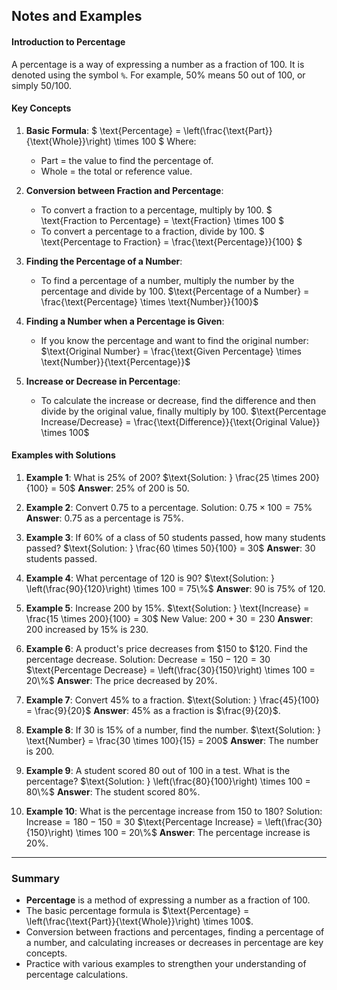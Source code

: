 ## Notes and Examples

#### Introduction to Percentage
A percentage is a way of expressing a number as a fraction of 100. It is denoted using the symbol `%`. For example, 50% means 50 out of 100, or simply 50/100.

#### Key Concepts

1. **Basic Formula**: 
   $
   \text{Percentage} = \left(\frac{\text{Part}}{\text{Whole}}\right) \times 100
   $
   Where:
   - Part = the value to find the percentage of.
   - Whole = the total or reference value.

3. **Conversion between Fraction and Percentage**:
   - To convert a fraction to a percentage, multiply by 100.
     $
     \text{Fraction to Percentage} = \text{Fraction} \times 100
     $
   - To convert a percentage to a fraction, divide by 100.
     $
     \text{Percentage to Fraction} = \frac{\text{Percentage}}{100}
     $

4. **Finding the Percentage of a Number**:
   - To find a percentage of a number, multiply the number by the percentage and divide by 100.
     $\text{Percentage of a Number} = \frac{\text{Percentage} \times \text{Number}}{100}$

5. **Finding a Number when a Percentage is Given**:
   - If you know the percentage and want to find the original number:
     $\text{Original Number} = \frac{\text{Given Percentage} \times \text{Number}}{\text{Percentage}}$

6. **Increase or Decrease in Percentage**:
   - To calculate the increase or decrease, find the difference and then divide by the original value, finally multiply by 100.
     $\text{Percentage Increase/Decrease} = \frac{\text{Difference}}{\text{Original Value}} \times 100$

#### Examples with Solutions

1. **Example 1**: What is 25% of 200?
   $\text{Solution: } \frac{25 \times 200}{100} = 50$
   **Answer**: 25% of 200 is 50.

2. **Example 2**: Convert 0.75 to a percentage.
   $\text{Solution: } 0.75 \times 100 = 75\%$
   **Answer**: 0.75 as a percentage is 75%.

3. **Example 3**: If 60% of a class of 50 students passed, how many students passed?
   $\text{Solution: } \frac{60 \times 50}{100} = 30$
   **Answer**: 30 students passed.

4. **Example 4**: What percentage of 120 is 90?
   $\text{Solution: } \left(\frac{90}{120}\right) \times 100 = 75\%$
   **Answer**: 90 is 75% of 120.

5. **Example 5**: Increase 200 by 15%.
   $\text{Solution: } \text{Increase} = \frac{15 \times 200}{100} = 30$
   $\text{New Value: } 200 + 30 = 230$
   **Answer**: 200 increased by 15% is 230.

6. **Example 6**: A product's price decreases from $150 to $120. Find the percentage decrease.
   $\text{Solution: } \text{Decrease} = 150 - 120 = 30$
   $\text{Percentage Decrease} = \left(\frac{30}{150}\right) \times 100 = 20\%$
   **Answer**: The price decreased by 20%.

7. **Example 7**: Convert 45% to a fraction.
   $\text{Solution: } \frac{45}{100} = \frac{9}{20}$
   **Answer**: 45% as a fraction is $\frac{9}{20}$.

8. **Example 8**: If 30 is 15% of a number, find the number.
   $\text{Solution: } \text{Number} = \frac{30 \times 100}{15} = 200$
   **Answer**: The number is 200.

9. **Example 9**: A student scored 80 out of 100 in a test. What is the percentage?
   $\text{Solution: } \left(\frac{80}{100}\right) \times 100 = 80\%$
   **Answer**: The student scored 80%.

10. **Example 10**: What is the percentage increase from 150 to 180?
    $\text{Solution: } \text{Increase} = 180 - 150 = 30$
    $\text{Percentage Increase} = \left(\frac{30}{150}\right) \times 100 = 20\%$
    **Answer**: The percentage increase is 20%.

---

### Summary
- **Percentage** is a method of expressing a number as a fraction of 100.
- The basic percentage formula is $\text{Percentage} = \left(\frac{\text{Part}}{\text{Whole}}\right) \times 100$.
- Conversion between fractions and percentages, finding a percentage of a number, and calculating increases or decreases in percentage are key concepts.
- Practice with various examples to strengthen your understanding of percentage calculations.
